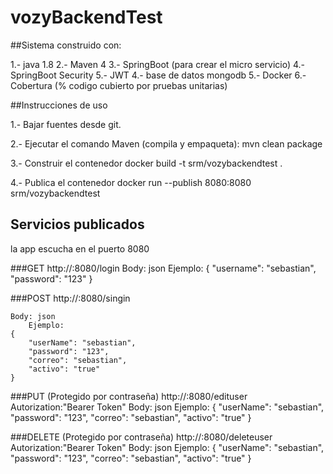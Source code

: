 # vozyBackendTest


##Sistema construido con:

1.- java 1.8
2.- Maven 4
3.- SpringBoot (para crear el micro servicio)
4.- SpringBoot Security
5.- JWT
4.- base de datos mongodb
5.- Docker
6.- Cobertura (% codigo cubierto por pruebas unitarias)

##Instrucciones de uso

1.- Bajar fuentes desde git.

2.- Ejecutar el comando Maven (compila y empaqueta):
		mvn clean package
		
3.- Construir el contenedor
		docker build -t srm/vozybackendtest .
			
4.- Publica el contenedor
		docker run --publish 8080:8080 srm/vozybackendtest

## Servicios publicados
la app escucha en el puerto 8080 

###GET
http://<IP-contenedor>:8080/login
	Body: json
	Ejemplo:
	{
    "username": "sebastian",
    "password": "123"
	}

###POST
http://<IP-contenedor>:8080/singin

	Body: json
		Ejemplo:
	{
	    "userName": "sebastian",
	    "password": "123",
	    "correo": "sebastian",
	    "activo": "true"
	}

###PUT (Protegido por contraseña)
http://<IP-contenedor>:8080/edituser
	Autorization:"Bearer Token"
	Body: json
		Ejemplo:
	{
	    "userName": "sebastian",
	    "password": "123",
	    "correo": "sebastian",
	    "activo": "true"
	}


###DELETE (Protegido por contraseña)
http://<IP-contenedor>:8080/deleteuser
Autorization:"Bearer Token"
	Body: json
		Ejemplo:
	{
	    "userName": "sebastian",
	    "password": "123",
	    "correo": "sebastian",
	    "activo": "true"
	}




